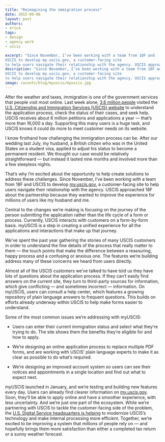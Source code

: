 ```yaml
---
title: "Reimagining the immigration process"
date: 2015-09-08
layout: post
authors:
- erica
tags:
- design
- agency work
- uscis

excerpt: "Since November, I’ve been working with a team from 18F and
USCIS to develop my.uscis.gov, a customer-facing site
to help users navigate their relationship with the agency. USCIS approached 18F about the partnership because they wanted to improve the experience for millions of users like my husband and me."
description: "Since November, I’ve been working with a team from 18F and
USCIS to develop my.uscis.gov, a customer-facing site
to help users navigate their relationship with the agency. USCIS approached 18F about the partnership because they wanted to improve the experience for millions of users like my husband and me."
image: /assets/blog/myuscis/myuscis.jpg
---
```


After the weather and taxes, immigration is one of the government services that people visit most online. Last week alone, [3.6 million people](https://analytics.usa.gov/) visited the [U.S. Citizenship and Immigration Services (USCIS) website](http://www.uscis.gov/) to understand the application process, check the status of their cases, and seek help. USCIS receives about 6 million petitions and applications a year — that’s more than 16,000 a day. Supporting this many users is a huge task, and USCIS knows it could do more to meet customer needs on its website.

I know firsthand how challenging the immigration process can be. After our wedding last July, my husband, a British citizen who was in the United States on a student visa, applied to adjust his status to become a permanent resident. We thought our case would be relatively straightforward — but instead it lasted nine months and involved more than a few sleepless nights.

That’s why I’m excited about the opportunity to help create solutions to address these challenges. Since November, I’ve been working with a team from 18F and USCIS to develop [my.uscis.gov](https://my.uscis.gov/), a customer-facing site to help users navigate their relationship with the agency. USCIS approached 18F about the partnership because they wanted to improve the experience for millions of users like my husband and me.

Central to the changes we’re making is focusing on the journey of the person submitting the application rather than the life cycle of a form or process. Currently, USCIS interacts with customers on a form-by-form basis. myUSCIS is a step in creating a unified experience for all the applications and interactions that make up that journey.

We’ve spent the past year gathering the stories of many USCIS customers in order to understand the fine details of the process that really matter to them — the touch points that make the difference between a reassuring, happy process and a confusing or anxious one. The features we’re building address many of these concerns we heard from users directly.

Almost all of the USCIS customers we’ve talked to have told us they have lots of questions about the application process. If they can’t easily find answers on the current site, they turn to third-party sources for information, which give conflicting — and sometimes incorrect — information. On myUSCIS, users can consult a help center, which features a growing repository of plain language answers to frequent questions. This builds on efforts already underway within USCIS to help make forms easier to understand.

Some of the most common issues we’re addressing with myUSCIS:

-   Users can enter their current immigration status and select what they’re trying to do. The site shows them the benefits they’re eligible for and how to apply.

-   We’re designing an online application process to replace multiple PDF forms, and are working with USCIS’ plain language experts to make it as clear as possible to do what’s required.

-   We’re designing an improved account system so users can see their notices and appointments in a single location and find out what to expect next.

myUSCIS launched in January, and we’re testing and building new features every day. Users can already find clearer information on [my.uscis.gov](https://my.uscis.gov/). Soon, they’ll be able to apply online and have a smoother experience, with less uncertainty. And we’re just one part of the ecosystem. While we’re partnering with USCIS to tackle the customer-facing side of the problem, the [U.S. Digital Service headquarters is helping](https://obamawhitehouse.archives.gov/blog/2015/05/07/how-federal-government-modernizing-immigration-system) to modernize USCIS’s technology and make internal processing more efficient. Together, we’re excited to be improving a system that millions of people rely on — and hopefully brings them more satisfaction than either a completed tax return or a sunny weather forecast.
